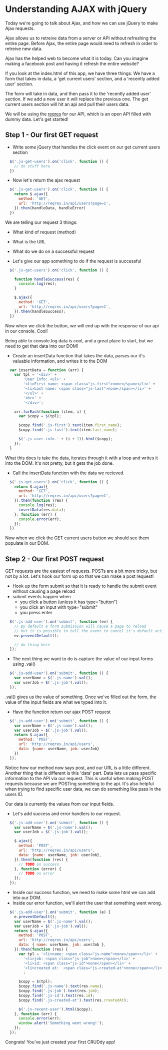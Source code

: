 # Understanding AJAX with jQuery

Today we're going to talk about Ajax, and how we can use jQuery to make Ajax requests.

Ajax allows us to retreive data from a server or API without refreshing the entire page. Before Ajax, the entire page would need to refresh in order to retreive new data.

Ajax has the helped web to become what it is today. Can you imagine making a facebook post and having it refresh the entire website?

If you look at the index.html of this app, we have three things. We have a form that takes in data, a 'get current users' section, and a 'recently added user' section.

The form will take in data, and then pass it to the 'recently added user' section. If we add a new user it will replace the previous one. The get current users section will hit an api and pull their users data.

We will be using the [reqres](http://reqres.in/) for our API, which is an open API filled with dummy data. Let's get started!

## Step 1 - Our first GET request

- Write some jQuery that handles the click event on our get current users section

``` javascript
  $('.js-get-users').on('click', function () {
    // do stuff here
  })
```

- Now let's return the ajax request

``` javascript
  $('.js-get-users').on('click', function () {
    return $.ajax({
      method: 'GET',
      url: 'http://reqres.in/api/users?page=1',
    }).then(handleData, handleError)
  })
```

We are telling our request 3 things:

  - What kind of request (method)
  - What is the URL
  - What do we do on a successful request

- Let's give our app something to do if the request is successful

``` javascript
  $('.js-get-users').on('click', function () {

    function handleSuccess(res) {
      console.log(res);
    }

    $.ajax({
      method: 'GET',
      url: 'http://reqres.in/api/users?page=1',
    }).then(handleSuccess);
  })
```

Now when we click the button, we will end up with the response of our api in our console. Cool!

Being able to console.log data is cool, and a great place to start, but we need to get that data into our DOM!

- Create an insertData function that takes the data, parses our it's valuable information, and writes it to the DOM

``` javascript
  var insertData = function (arr) {
    var tpl = '<div>' +
        'User Info: <ul>' +
        '<li>First name: <span class="js-first">none</span></li>' +
        '<li>Last name: <span class="js-last">none</span></li>' +
        '</ul>' +
        '<hr>' +
        '</div>';

    arr.forEach(function (item, i) {
      var $copy = $(tpl);

      $copy.find('.js-first').text(item.first_name);
      $copy.find('.js-last').text(item.last_name);

      $('.js-user-info-' + (i + 1)).html($copy);
    });
  }
```

What this does is take the data, iterates through it with a loop and writes it into the DOM. It's not pretty, but it gets the job done.


- Call the insertData function with the data we recieved.

``` javascript
  $('.js-get-users').on('click', function () {
    return $.ajax({
      method: 'GET',
      url: 'http://reqres.in/api/users?page=1',
    }).then(function (res) {
      console.log(res);
      insertData(res.data);
    }, function (err) {
      console.error(err);
    });
  })
```

Now when we click the GET current users button we should see them populate in our DOM.

## Step 2 - Our first POST request

GET requests are the easiest of requests. POSTs are a bit more tricky, but not by a lot. Let's hook our form up so that we can make a post request!

- Hook up the form submit so that it is ready to handle the submit event without causing a page reload
- submit events happen when
  - you click a button (unless it has type="button")
  - you click an input with type="submit"
  - you press enter

``` javascript
  $('.js-add-user').on('submit', function (ev) {
    // By default a form submission will cause a page to reload
    // but it is possible to tell the event to cancel it's default action like this
    ev.preventDefault();

    // do thing here
  });
```

- The next thing we want to do is capture the value of our input forms using .val()

``` javascript
  $('.js-add-user').on('submit', function () {
    var userName = $('.js-name').val();
    var userJob = $('.js-job').val();
  });
```

.val() gives us the value of something. Once we've filled out the form, the value of the input fields are what we typed into it.

- Have the function return our ajax POST request

``` javascript
  $('.js-add-user').on('submit', function () {
    var userName = $('.js-name').val();
    var userJob = $('.js-job').val();
    return $.ajax({
      method: 'POST',
      url: 'http://reqres.in/api/users',
      data: {name: userName, job: userJob}
    })
  });
```

Notice how our method now says post, and our URL is a little different. Another thing that is different is this 'data' part. Data lets us pass specific information to the API via our request. This is useful when making POST requests because we are POSTing something to the api. It's also helpful when trying to find specific user data, we can do something like pass in the users ID.

Our data is currently the values from our input fields.

- Let's add success and error handlers to our request.

``` javascript
  $('.js-add-user').on('submit', function () {
    var userName = $('.js-name').val();
    var userJob = $('.js-job').val();

    $.ajax({
      method: 'POST',
      url: 'http://reqres.in/api/users',
      data: {name: userName, job: userJob},
    }).then(function (res) {
      // TODO on success
    }, function (error) {
      // TODO on error
    });
  });
```

- Inside our success function, we need to make some html we can add into our DOM.
- Inside our error function, we'll alert the user that something went wrong.

``` javascript
  $('.js-add-user').on('submit', function (e) {
    e.preventDefault();
    var userName = $('.js-name').val();
    var userJob = $('.js-job').val();
    return $.ajax({
      method: 'POST',
      url: 'http://reqres.in/api/users',
      data: { name: userName, job: userJob },
    }).then(function (res) {
      var tpl = '<li>name: <span class="js-name">none</span></li>' +
        '<li>job: <span class="js-job">none</span></li>' +
        '<li>id: <span class="js-id">none</span></li>' +
        '<li>created at:  <span class="js-created-at">none</span></li>'
        ;

      $copy = $(tpl);
      $copy.find('.js-name').text(res.name);
      $copy.find('.js-job').text(res.job);
      $copy.find('.js-id').text(res.id);
      $copy.find('.js-created-at').text(res.createdAt);

      $('.js-recent-user').html($copy);
    }, function (err) {
      console.error(err);
      window.alert('Something went wrong!');
    });
  });
```

Congrats!  You've just created your first CRUDdy app!
